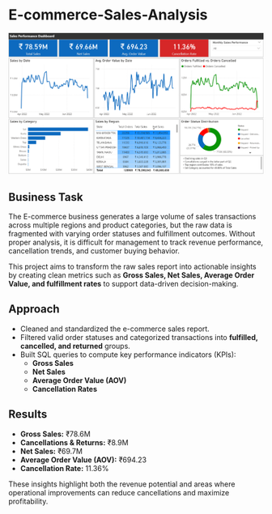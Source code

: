 # E-commerce-Sales-Analysis

<img src="./E-commerce Sales Dashboard.PNG">

## Business Task
The E-commerce business generates a large volume of sales transactions across multiple regions and product categories, but the raw data is fragmented with varying order statuses and fulfillment outcomes. Without proper analysis, it is difficult for management to track revenue performance, cancellation trends, and customer buying behavior. 

This project aims to transform the raw sales report into actionable insights by creating clean metrics such as **Gross Sales, Net Sales, Average Order Value, and fulfillment rates** to support data-driven decision-making.

## Approach
+ Cleaned and standardized the e-commerce sales report.
+ Filtered valid order statuses and categorized transactions into **fulfilled, cancelled, and returned** groups.
+ Built SQL queries to compute key performance indicators (KPIs):
  + **Gross Sales**
  + **Net Sales**
  + **Average Order Value (AOV)**
  + **Cancellation Rates**  

## Results
+ **Gross Sales:** ₹78.6M
+ **Cancellations & Returns:** ₹8.9M
+ **Net Sales:** ₹69.7M
+ **Average Order Value (AOV):** ₹694.23
+ **Cancellation Rate:** 11.36%

These insights highlight both the revenue potential and areas where operational improvements can reduce cancellations and maximize profitability.
  
